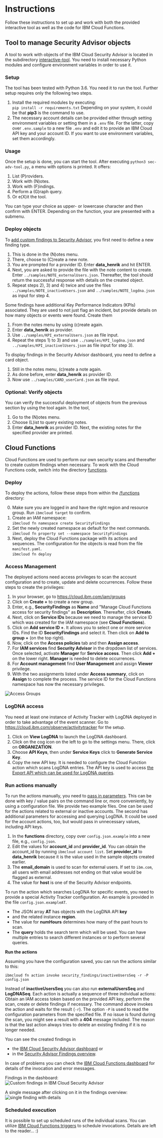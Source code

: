 # Instructions
Follow these instructions to set up and work with both the provided interactive tool as well as the code for IBM Cloud Functions.

## Tool to manage Security Advisor objects
A tool to work with objects of the IBM Cloud Security Advisor is located in the subdirectory [interactive-tool](/interactive-tool). You need to install necessary Python modules and configure environment variables in order to use it.

### Setup
The tool has been tested with Python 3.6. You need it to run the tool. Further setup requires only the following two steps.

1. Install the required modules by executing:   
    `pip install -r requirements.txt`
    Depending on your system, it could be that **pip3** is the command to use.
2. The necessary account details can be provided either through setting environment variables or setting them in a `.env` file. For the latter, copy over `.env.sample` to a new file `.env` and edit it to provide an IBM Cloud API key and your account ID. If you want to use environment variables, set them accordingly.

### Usage
Once the setup is done, you can start the tool. After executing `python3 sec-adv-tool.py`, a menu with options is printed. It offers:

1. List (P)roviders.
2. Work with (N)otes.
3. Work with (F)indings.
4. Perform a (G)raph query.
5. Or e(X)it the tool.

You can type your choice as upper- or lowercase character and then confirm with ENTER. Depending on the function, your are presented with a submenu.

### Deploy objects
To [add custom findings to Security Advisor](https://cloud.ibm.com/docs/services/security-advisor?topic=security-advisor-setup_custom), you first need to define a new finding type. 
1. This is done in the (N)otes menu. 
2. There, choose to (C)reate a new note.
3. You are prompted for a provider ID. Enter **data_henrik** and hit ENTER.
4. Next, you are asked to provide the file with the note content to create. Enter `../samples/NOTE_externalUsers.json`. Thereafter, the tool should return the successful response with details on the created object.
5. Repeat steps 2), 3) and 4) twice and use the files `../samples/NOTE_inactiveUsers.json` and `../samples/NOTE_logdna.json` as input for step 4.

Some findings have additional Key Performance Indicators (KPIs) associated. They are used to not just flag an incident, but provide details on how many objects or events were found. Create them 
1. From the notes menu by using (c)reate again.
2. Enter **data_henrik** as provider.
3. Use `../samples/KPI_externalUsers.json` as file input.
4. Repeat the steps 1) to 3) and use `../samples/KPI_logdna.json` and `../samples/KPI_inactivelUsers.json` as file input for step 3).

To display findings in the Security Advisor dashboard, you need to define a card object.
1. Still in the notes menu, (c)reate a note again.
2. As done before, enter **data_henrik** as provider ID.
3. Now use `../samples/CARD_userCard.json` as file input.

### Optional: Verify objects
You can verify the successful deployment of objects from the previous section by using the tool again. In the tool,

1. Go to the (N)otes menu.
2. Choose (L)ist to query existing notes.
3. Enter **data_henrik** as provider ID. Next, the existing notes for the specified provider are printed.

## Cloud Functions
Cloud Functions are used to perform our own security scans and thereafter to create custom findings when necessary. To work with the Cloud Functions code, switch into the directory [functions](/functions).

### Deploy
To deploy the actions, follow these steps from within the [/functions](/functions) directory:

0. Make sure you are logged in and have the right region and resource group. Run `ibmcloud target` to confirm.
1. Create an IAM namespace:   
   `ibmcloud fn namespace create SecurityFindings`
2. Set the newly created namespace as default for the next commands.   
   `ibmcloud fn property set --namespace SecurityFindings`
3. Next, deploy the Cloud Functions package with its actions and sequences. The configuration for the objects is read from the file `manifest.yaml`.   
   `ibmcloud fn deploy`



### Access Management
The deployed actions need access privileges to scan the account configuration and to create, update and delete occurrences. Follow these steps to create the privileges:
1. In your browser, go to https://cloud.ibm.com/iam/groups
2. Click on **Create +** to create a new group.
3. Enter, e.g., **SecurityFindings** as **Name** and "Manage Cloud Functions access for security findings" as **Description**. Thereafter, click **Create**.
4. Next, click on **Service IDs** because we need to manage the service ID which was created for the IAM namespace (see **Cloud Functions**).
5. Click on **Add service ID +**. It allows you to select one or more service IDs. Find the ID **SecurityFindings** and select it. Then click on **Add to group +** (on the top right).
6. Now, click on the **Access policies** tab and then **Assign access**. 
7. For **IAM services** find **Security Advisor** in the dropdown list of services. Once selected, activate **Manager** for **Service access**. Then click **Add +** on the lower right. **Manager** is needed to delete occurrences.
8. For **Account management** find **User Management** and assign **Viewer** privilege. 
9. With the two assignments listed under **Access summary**, click on **Assign** to complete the process. The service ID for the Cloud Functions namespace has now the necessary privileges.

![Access Groups](/screenshots/SecAdv_AccessGroup.png)

### LogDNA access
You need at least one instance of Activity Tracker with LogDNA deployed in order to take advantage of the event scanner. Go to https://cloud.ibm.com/observe/activitytracker for the setup.
1. Click on **View LogDNA** to launch the LogDNA dashboard.
2. Click on the cog icon on the left to go to the settings menu. There, click on **ORGANIZATION**.
3. Choose **API Keys**, then under **Service Keys** click to **Generate Service Key**.
4. Copy the new API key. It is needed to configure the Cloud Function action which scans LogDNA entries. The API key is used to access [the Export API which can be used for LogDNA queries](https://www.ibm.com/cloud/blog/search-logdna-records-from-the-command-line).

### Run actions manually
To run the actions manually, you need to [pass in parameters](https://cloud.ibm.com/docs/openwhisk?topic=cloud-functions-cli-plugin-functions-cli#cli_action_invoke). This can be done with key / value pairs on the command line or, more conveniently, by using a configuration file. We provide two example files. One can be used for the actions related to external or inactive accounts. The second has additional parameters for accessing and querying LogDNA. It could be used for the account actions, too, but would pass in unnecessary values, including API keys.

1. In the **functions** directory, copy over `config.json.example` into a new file, e.g., `config.json`.
2. Edit the values for **account_id** and **provider_id**. You can obtain the account_id by running `ibmcloud account list`. Set **provider_id** to **data_henrik** because it is the value used in the sample objects created earlier.
3. The **email_domain** is used to scan for external users. If set to `ibm.com`, all users with email addresses not ending on that value would be flagged as external.
4. The value for **host** is one of the Security Advisor endpoints.

To run the action which searches LogDNA for specific events, you need to provide a special Activity Tracker configuration. An example is provided in the file `config.json.exampleAT`. 
- The JSON array **AT** has objects with the LogDNA API **key**
- and the related instance **region**.
- The value for **numHours** determines how many of the past hours to scan.
- The **query** holds the search term which will be used.
You can have multiple entries to search different instances or to perform several queries.

**Run the actions**

Assuming you have the configuration saved, you can run the actions similar to this:

`ibmcloud fn action invoke security_findings/inactiveUsersSeq -r -P config.json`

Instead of **inactiveUsersSeq** you can also run **externalUsersSeq** and **LogDNASeq**. Each action is actually a sequence of three individual actions: Obtain an IAM access token based on the provided API key, perform the scan, create or delete findings if necessary. The command above invokes the action and waits for the result (`-r`). The option `-P` is used to read the configuration parameters from the specified file. If no issue is found during the scan, you might see a result with a **404** message included. The reason is that the last action always tries to delete an existing finding if it is no longer needed.

You can see the created findings in
- the [IBM Cloud Security Advisor dashboard](https://cloud.ibm.com/security-advisor#/dashboard) or
- in the [Security Advisor Findings overview](https://cloud.ibm.com/security-advisor#/findings).

In case of problems you can check the [IBM Cloud Functions dashboard](https://cloud.ibm.com/functions/dashboard) for details of the invocation and error messages.

Findings in the dashboard:   
![Custom findings in IBM Cloud Security Advisor](/screenshots/SecurityAdvisor_CustomFindings.png)


A single message after clicking on it in the findings overview:   
![single finding with details](screenshots/SecurityAdvisor_CustomFindings2.png)


### Scheduled execution
It is possible to set up scheduled runs of the individual scans. You can utilize [IBM Cloud Functions triggers](https://cloud.ibm.com/docs/openwhisk?topic=cloud-functions-triggers) to schedule invocations. Details are left to the reader... :)
